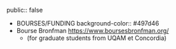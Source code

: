 public:: false

- BOURSES/FUNDING
  background-color:: #497d46
- Bourse Bronfman https://www.boursesbronfman.org/
	- (for graduate students from UQAM et Concordia)